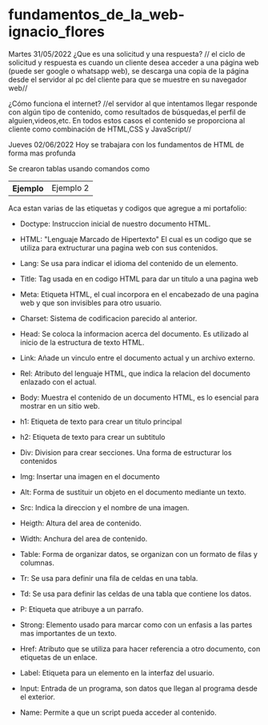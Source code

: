 # fundamentos_de_la_web-ignacio_flores

Martes 31/05/2022
¿Que es una solicitud y una respuesta?
// el ciclo de solicitud y respuesta es cuando un cliente desea acceder a una página web (puede ser google o whatsapp web), se descarga una copia de la página desde el servidor al pc del cliente para que se muestre en su navegador web//

¿Cómo funciona el internet?
//el servidor al que intentamos llegar responde con algún tipo de contenido, como resultados de búsquedas,el perfil de alguien,videos,etc. En todos estos casos el contenido se proporciona al cliente como combinación de HTML,CSS y JavaScript//

Jueves 02/06/2022
Hoy se trabajara con los fundamentos de HTML de forma mas profunda

Se crearon tablas usando comandos como 
<table>
<tr>
<th>Ejemplo</th>
<td>Ejemplo 2</td>
</table>


<!--PORTAFOLIO-->
Aca estan varias de las etiquetas y codigos que agregue a mi portafolio:

- Doctype: Instruccion inicial de nuestro documento HTML.

- HTML: "Lenguaje Marcado de Hipertexto" El cual es un codigo que se utiliza para extructurar una pagina web con sus contenidos.

- Lang: Se usa para indicar el idioma del contenido de un elemento.

- Title: Tag usada en en codigo HTML para dar un titulo a una pagina web

- Meta: Etiqueta HTML, el cual incorpora en el encabezado de una pagina web y que son invisibles para otro usuario.

- Charset: Sistema de codificacion parecido al anterior.

- Head: Se coloca la informacion acerca del documento. Es utilizado al inicio de la estructura de texto HTML.

- Link: Añade un vinculo entre el documento actual y un archivo externo.

- Rel: Atributo del lenguaje HTML, que indica la relacion del documento enlazado con el actual.

- Body: Muestra el contenido de un documento HTML, es lo esencial para mostrar en un sitio web.

- h1: Etiqueta de texto para crear un titulo principal

- h2: Etiqueta de texto para crear un subtitulo

- Div: Division para crear secciones. Una forma de estructurar los contenidos

- Img: Insertar una imagen en el documento

- Alt: Forma de sustituir un objeto en el documento mediante un texto.

- Src: Indica la direccion y el nombre de una imagen.

- Heigth: Altura del area de contenido.

- Width: Anchura del area de contenido.

- Table: Forma de organizar datos, se organizan con un formato de filas y columnas.

- Tr: Se usa para definir una fila de celdas en una tabla.

- Td: Se usa para definir las celdas de una tabla que contiene los datos.

- P: Etiqueta que atribuye a un parrafo.

- Strong: Elemento usado para marcar como con un enfasis a las partes mas importantes de un texto.

- Href: Atributo que se utiliza para hacer referencia a otro documento, con etiquetas de un enlace.

- Label: Etiqueta para un elemento en la interfaz del usuario.

- Input: Entrada de un programa, son datos que llegan al programa desde el exterior.

- Name: Permite a que un script pueda acceder al contenido.